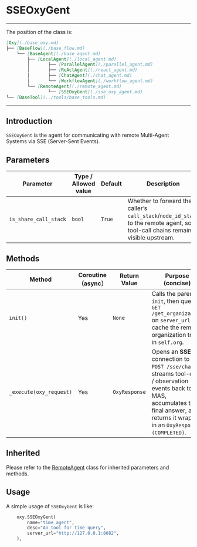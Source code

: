 # SSEOxyGent
---
The position of the class is:


```markdown
[Oxy](./base_oxy.md)
├── [BaseFlow](./base_flow.md)
    └── [BaseAgent](./base_agent.md)
        ├── [LocalAgent](./local_agent.md)
        │       ├── [ParallelAgent](./parallel_agent.md)
        │       ├── [ReActAgent](./react_agent.md)
        │       ├── [ChatAgent](./chat_agent.md)
        │       └── [WorkflowAgent](./workflow_agent.md)
        └── [RemoteAgent](./remote_agent.md)
                └── [SSEOxyGent](./sse_oxy_agent.md)
└── [BaseTool](../tools/base_tools.md)
```

---

## Introduction

`SSEOxyGent` is the agent for communicating with remote Multi-Agent Systems via SSE (Server-Sent Events).

## Parameters


| Parameter             | Type / Allowed value | Default | Description                                                                                                                     |
| --------------------- | -------------------- | ------- | ------------------------------------------------------------------------------------------------------------------------------- |
| `is_share_call_stack` | `bool`               | `True`  | Whether to forward the caller’s `call_stack`/`node_id_stack` to the remote agent, so tool-call chains remain visible upstream.  |


## Methods


| Method                  | Coroutine （async） | Return Value  | Purpose (concise)                                                                                                                                                                               |
| ----------------------- | ----------------- | ------------- | ----------------------------------------------------------------------------------------------------------------------------------------------------------------------------------------------- |
| `init()`                | Yes               | `None`        | Calls the parent `init`, then queries `GET /get_organization` on `server_url` to cache the remote organization tree in `self.org`.                                                              |
| `_execute(oxy_request)` | Yes               | `OxyResponse` | Opens an **SSE** connection to `POST /sse/chat`, streams tool-call / observation events back to the MAS, accumulates the final answer, and returns it wrapped in an `OxyResponse (COMPLETED)`.  |

## Inherited
 Please refer to the [RemoteAgent](./remote_agent.md) class for inherited parameters and methods.

## Usage

A simple usage of `SSEOxyGent` is like:

```python
    oxy.SSEOxyGent(
        name="time_agent",
        desc="An tool for time query",
        server_url="http://127.0.0.1:8082",
    ),
```